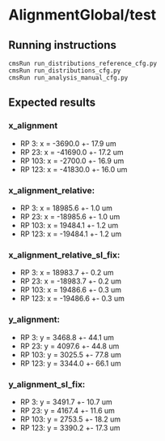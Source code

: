 # AlignmentGlobal/test

## Running instructions
```
cmsRun run_distributions_reference_cfg.py
cmsRun run_distributions_cfg.py
cmsRun run_analysis_manual_cfg.py
```

## Expected results
### x_alignment
 - RP 3: x = -3690.0 +- 17.9 um
 - RP 23: x = -41690.0 +- 17.2 um
 - RP 103: x = -2700.0 +- 16.9 um
 - RP 123: x = -41830.0 +- 16.0 um

### x_alignment_relative:
 - RP 3: x = 18985.6 +- 1.0 um
 - RP 23: x = -18985.6 +- 1.0 um
 - RP 103: x = 19484.1 +- 1.2 um
 - RP 123: x = -19484.1 +- 1.2 um

### x_alignment_relative_sl_fix:
 - RP 3: x = 18983.7 +- 0.2 um
 - RP 23: x = -18983.7 +- 0.2 um
 - RP 103: x = 19486.6 +- 0.3 um
 - RP 123: x = -19486.6 +- 0.3 um

### y_alignment:
 - RP 3: y = 3468.8 +- 44.1 um
 - RP 23: y = 4097.6 +- 44.8 um
 - RP 103: y = 3025.5 +- 77.8 um
 - RP 123: y = 3344.0 +- 66.1 um

### y_alignment_sl_fix:
 - RP 3: y = 3491.7 +- 10.7 um
 - RP 23: y = 4167.4 +- 11.6 um
 - RP 103: y = 2753.5 +- 18.2 um
 - RP 123: y = 3390.2 +- 17.3 um
